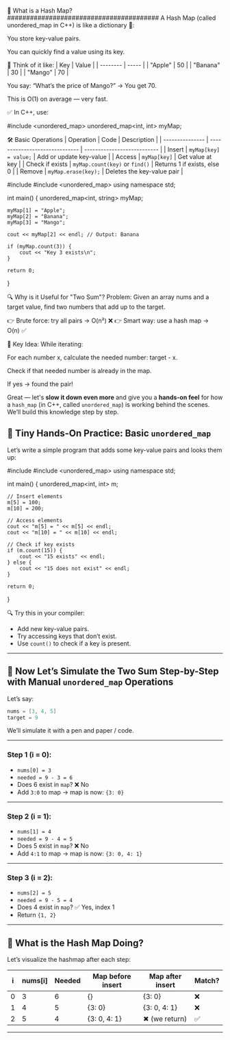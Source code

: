 🧠 What is a Hash Map?   ########################################
A Hash Map (called unordered_map in C++) is like a dictionary 📖:

You store key-value pairs.

You can quickly find a value using its key.

🔧 Think of it like:
| Key      | Value |
| -------- | ----- |
| "Apple"  | 50    |
| "Banana" | 30    |
| "Mango"  | 70    |

You say: “What’s the price of Mango?” → You get 70.

This is O(1) on average — very fast.

✅ In C++, use:

#include <unordered_map>
unordered_map<int, int> myMap;

🛠️ Basic Operations
| Operation       | Code                           | Description                 |
| --------------- | ------------------------------ | --------------------------- |
| Insert          | `myMap[key] = value;`          | Add or update key-value     |
| Access          | `myMap[key]`                   | Get value at key            |
| Check if exists | `myMap.count(key)` or `find()` | Returns 1 if exists, else 0 |
| Remove          | `myMap.erase(key);`            | Deletes the key-value pair  |

#include <iostream>
#include <unordered_map>
using namespace std;

int main() {
    unordered_map<int, string> myMap;

    myMap[1] = "Apple";
    myMap[2] = "Banana";
    myMap[3] = "Mango";

    cout << myMap[2] << endl; // Output: Banana

    if (myMap.count(3)) {
        cout << "Key 3 exists\n";
    }

    return 0;
}

🔍 Why is it Useful for "Two Sum"?
Problem:
Given an array nums and a target value, find two numbers that add up to the target.

👉 Brute force: try all pairs → O(n²) ❌
👉 Smart way: use a hash map → O(n) ✅

🎯 Key Idea:
While iterating:

For each number x, calculate the needed number: target - x.

Check if that needed number is already in the map.

If yes → found the pair!

Great — let's **slow it down even more** and give you a **hands-on feel** for how a `hash_map` (in C++, called `unordered_map`) is working behind the scenes. We’ll build this knowledge step by step.


## 🧪 Tiny Hands-On Practice: Basic `unordered_map`

Let’s write a simple program that adds some key-value pairs and looks them up:


#include <iostream>
#include <unordered_map>
using namespace std;

int main() {
    unordered_map<int, int> m;

    // Insert elements
    m[5] = 100;
    m[10] = 200;

    // Access elements
    cout << "m[5] = " << m[5] << endl;
    cout << "m[10] = " << m[10] << endl;

    // Check if key exists
    if (m.count(15)) {
        cout << "15 exists" << endl;
    } else {
        cout << "15 does not exist" << endl;
    }

    return 0;
}


🔍 Try this in your compiler:

* Add new key-value pairs.
* Try accessing keys that don’t exist.
* Use `count()` to check if a key is present.

---

## 🔨 Now Let’s Simulate the Two Sum Step-by-Step with Manual `unordered_map` Operations

Let’s say:

```cpp
nums = [3, 4, 5]
target = 9
```

We’ll simulate it with a pen and paper / code.

---

### Step 1 (i = 0):

* `nums[0] = 3`
* `needed = 9 - 3 = 6`
* Does 6 exist in `map`? ❌ No
* Add `3:0` to map
  → map is now: `{3: 0}`

---

### Step 2 (i = 1):

* `nums[1] = 4`
* `needed = 9 - 4 = 5`
* Does 5 exist in `map`? ❌ No
* Add `4:1` to map
  → map is now: `{3: 0, 4: 1}`

---

### Step 3 (i = 2):

* `nums[2] = 5`
* `needed = 9 - 5 = 4`
* Does 4 exist in `map`? ✅ Yes, index 1
* Return `{1, 2}`

---

## 🎯 What is the Hash Map Doing?

Let’s visualize the hashmap after each step:

| i | nums\[i] | Needed | Map before insert | Map after insert | Match? |
| - | -------- | ------ | ----------------- | ---------------- | ------ |
| 0 | 3        | 6      | {}                | {3: 0}           | ❌      |
| 1 | 4        | 5      | {3: 0}            | {3: 0, 4: 1}     | ❌      |
| 2 | 5        | 4      | {3: 0, 4: 1}      | ✖ (we return)    | ✅      |

---
